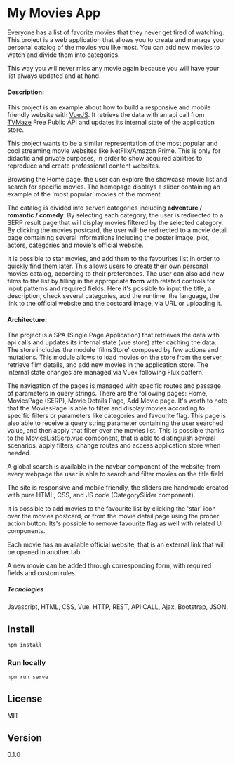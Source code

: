 # My Movies App



Everyone has a list of favorite movies that they never get tired of watching.
This project is a web application that allows you to create and manage your personal catalog of the movies you like most.
You can add new movies to watch and divide them into categories.

This way you will never miss any movie again because you will have your list always updated and at hand.


#### Description:

This project is an example about how to build a responsive and mobile friendly website with [VueJS]. It retrievs the data with an api call from [TVMaze] Free Public API and updates its internal state of the application store.

This project wants to be a similar representation of the most popular and cool streaming movie websites like NetFlix/Amazon Prime.
This is only for didactic and private purposes, in order to show acquired abilities to reproduce and create professional content websites.


Browsing the Home page, the user can explore the showcase movie list and search for specific movies.
The homepage displays a slider containing an example of the 'most popular' movies of the moment.

The catalog is divided into serverl categories including **adventure / romantic / comedy**.
By selecting each category, the user is redirected to a SERP result page that will display movies filtered by the selected category.
By clicking the movies postcard, the user will be redirected to a movie detail page containing several informations including the poster image, plot, actors, categories and movie's official website.

It is possible to star movies, and add them to the favourites list in order to quickly find them later.
This allows users to create their own personal movies catalog, according to their preferences.
The user can also add new films to the list by filling in the appropriate **form** with related controls for input patterns and required fields.
Here it's possible to input the title, a description, check several categories, add the runtime, the language, the link to the official website and the postcard image, via URL or uploading it.



#### Architecture:

The project is a SPA (Single Page Application) that retrieves the data with api calls and updates its internal state (vue store) after caching the data.
The store includes the module 'filmsStore' composed by few actions and mutations.
This module allows to load movies on the store from the server, retrieve film details, and add new movies in the application store.
The internal state changes are managed via Vuex following Flux pattern.

The navigation of the pages is managed with specific routes and passage of parameters in query strings.
There are the following pages: Home, MoviesPage (SERP), Movie Details Page, Add Movie page.
It's worth to note that the MoviesPage is able to filter and display movies according to specific filters or parameters like categories and favourite flag.
This page is also able to receive a query string parameter containing the user searched value, and then apply that filter over the movies list.
This is possible thanks to the MoviesListSerp.vue component, that is able to distinguish several scenarios, apply filters, change routes and access application store when needed.

A global search is available in the navbar component of the website; from every webpage the user is able to search and filter movies on the title field.

The site is responsive and mobile friendly, the sliders are handmade created with pure HTML, CSS, and JS code (CategorySlider component). 

It is possible to add movies to the favourite list by clicking the 'star' icon over the movies postcard, or from the movie detail page using the proper action button.
Its's possible to remove favourite flag as well with related UI components.

Each movie has an available official website, that is an external link that will be opened in another tab.

A new movie can be added through corresponding form, with required fields and custom rules.


##### Tecnologies

Javascript, HTML, CSS, Vue, HTTP, REST, API CALL, Ajax, Bootstrap, JSON.


## Install
```
npm install
```

### Run locally
```
npm run serve
```

## License


MIT

## Version

0.1.0



[VueJS]: <https://vuejs.org>
[TVMAze]: <https://www.tvmaze.com/api>
